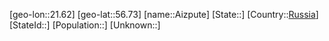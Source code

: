 ﻿---
location: [56.73,21.62]
type: City
tags:
- geo/City


SpocWebEntityId: 28698
isDeleted: false
confidential: public

---
[geo-lon::21.62]
[geo-lat::56.73]
[name::Aizpute]
[State::]
[Country::[Russia](geo/Continent/Europe/Russia.md)]
[StateId::]
[Population::]
[Unknown::]

